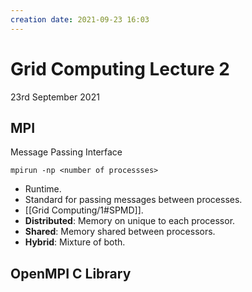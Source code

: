 ```yaml
---
creation date: 2021-09-23 16:03
---
```

#  Grid Computing Lecture 2
23rd September 2021

## MPI
Message Passing Interface
```
mpirun -np <number of processses>
```
- Runtime.
- Standard for passing messages between processes.
- [[Grid Computing/1#SPMD]].
- **Distributed**: Memory on unique to each processor.
- **Shared**: Memory shared between processors.
- **Hybrid**: Mixture of both.

## OpenMPI C Library
